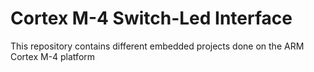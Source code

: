 # Cortex M-4 Switch-Led Interface
This repository contains different embedded projects done on the ARM Cortex M-4 platform
